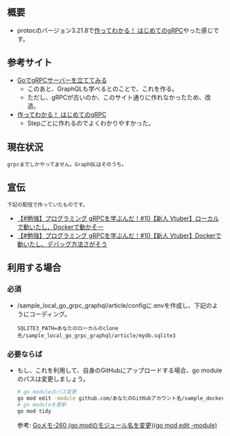 # 

## 概要
+ protocのバージョン3.21.8で[作ってわかる！ はじめてのgRPC](https://zenn.dev/hsaki/books/golang-grpc-starting)やった感じです。
## 参考サイト
+ [GoでgRPCサーバーを立ててみる](https://zenn.dev/k88t76/books/f3892660871ab2)
	+ このあと、GraphQLも学べるとのことで、これを作る。
	+ ただし、gRPCが古いのか、このサイト通りに作れなかったため、改造。
+ [作ってわかる！ はじめてのgRPC](https://zenn.dev/hsaki/books/golang-grpc-starting)
	+ Stepごとに作れるのでよくわかりやすかった。
## 現在状況
	grpcまでしかやってません。GraphQLはそのうち。
## 宣伝
	下記の配信で作っていたものです。
+ [【#勉強】プログラミング gRPCを学ぶんだ！#10【新人 Vtuber】ローカルで動いたし、Dockerで動かそー](https://youtu.be/-Biu6rp5MFA)
+ [【#勉強】プログラミング gRPCを学ぶんだ！#10【新人 Vtuber】Dockerで動いたし、デバッグ方法さがそう](https://youtu.be/P82WpfsDddo)

## 利用する場合
### 必須
+ /sample_local_go_grpc_graphql/article/configに.envを作成し、下記のようにコーディング。
	~~~bash:.env
	SQLITE3_PATH=あなたのローカルのclone先/sample_local_go_grpc_graphql/article/mydb.sqlite3
	~~~
### 必要ならば
+ もし、これを利用して、自身のGitHubにアップロードする場合、go moduleのパスは変更しましょう。
	```bash
	# go moduleのパス変更
	go mod edit -module github.com/あなたのGitHubアカウント名/sample_docker_go_grpc_graphql/article
	# go moduleを更新
	go mod tidy
	```
	参考: [Goメモ-260 (go.modのモジュール名を変更)(go mod edit -module)](https://devlights.hatenablog.com/entry/2022/10/24/073000)
